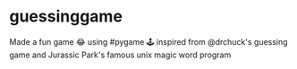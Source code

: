 # guessinggame
Made a fun game 😂  using #pygame 🕹️  inspired from @drchuck's guessing game and Jurassic Park's famous unix magic word program 
